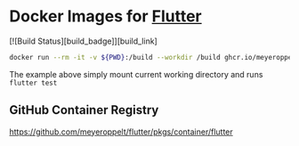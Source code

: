 # Docker Images for [Flutter](https://flutter.dev/)

[![Build Status][build_badge]][build_link]

```bash
docker run --rm -it -v ${PWD}:/build --workdir /build ghcr.io/meyeroppelt/flutter:stable flutter test
```

The example above simply mount current working directory and runs `flutter test`

## GitHub Container Registry

https://github.com/meyeroppelt/flutter/pkgs/container/flutter
